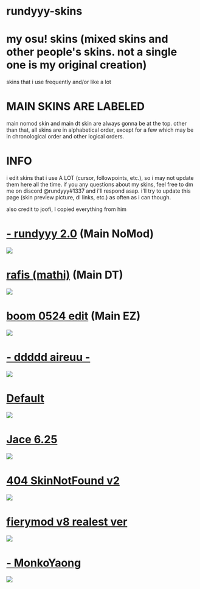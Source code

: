 # rundyyy-skins
# my osu! skins (mixed skins and other people's skins. not a single one is my original creation)
skins that i use frequently and/or like a lot

# MAIN SKINS ARE LABELED

main nomod skin and main dt skin are always gonna be at the top. other than that, all skins are in alphabetical order, except for a few which may be in chronological order and other logical orders.

# INFO

i edit skins that i use A LOT (cursor, followpoints, etc.), so i may not update them here all the time. if you any questions about my skins, feel free to dm me on discord @rundyyy#1337 and i'll respond asap. i'll try to update this page (skin preview picture, dl links, etc.) as often as i can though.

also credit to joofi, I copied everything from him

# [- rundyyy 2.0](https://rundyyy.s-ul.eu/IqgZGVCb) (Main NoMod)
![](https://osu.ppy.sh/ss/13777661/33eb)

# [rafis (mathi)](https://joofi.s-ul.eu/8vx1JdIA) (Main DT)
![](https://osu.ppy.sh/ss/12335794)

# [boom 0524 edit](https://rundyyy.s-ul.eu/EsSUFPeC) (Main EZ)
![](https://osu.ppy.sh/ss/13777710/3374)

# [- ddddd aireuu -](https://snowy.s-ul.eu/1ByBQwhc) 
![](https://osu.ppy.sh/ss/12697828)

# [Default](https://www.youtube.com/watch?v=dQw4w9WgXcQ)
![](https://osu.ppy.sh/ss/13777719/9a74)

# [Jace 6.25](https://joofixd.s-ul.eu/z3fROJ0t)
![](https://osu.ppy.sh/ss/13484104/3041)

# [404 SkinNotFound v2](https://joofixd.s-ul.eu/Ia93XGt5)
![](https://osu.ppy.sh/ss/13488989/a76a)

# [fierymod v8 realest ver](https://joofixd.s-ul.eu/SQYKdh0j)
![](https://osu.ppy.sh/ss/13421953/d40a)

# [- MonkoYaong](https://www.dropbox.com/s/l9lxw92pzvz9njz/-%20MonkoYaong.osk?dl=0)
![](https://osu.ppy.sh/ss/11923433)
